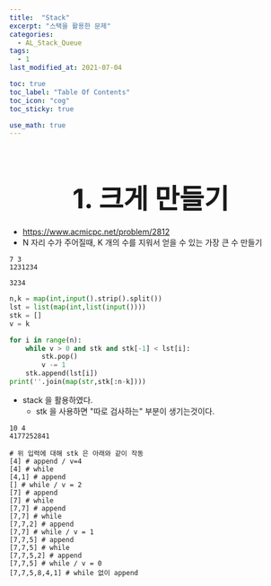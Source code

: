 ```yaml
---
title:  "Stack"
excerpt: "스택을 활용한 문제"
categories:
  - AL_Stack_Queue
tags:
  - 1
last_modified_at: 2021-07-04

toc: true
toc_label: "Table Of Contents"
toc_icon: "cog"
toc_sticky: true

use_math: true
---
```


<br>

# <center><font size="10">1. 크게 만들기</font></center>

- <https://www.acmicpc.net/problem/2812>
- N 자리 수가 주어질때, K 개의 수를 지워서 얻을 수 있는 가장 큰 수 만들기

```
7 3
1231234
```

```
3234
```

```python
n,k = map(int,input().strip().split())
lst = list(map(int,list(input())))
stk = []
v = k

for i in range(n):
    while v > 0 and stk and stk[-1] < lst[i]:
        stk.pop()
        v -= 1
    stk.append(lst[i])
print(''.join(map(str,stk[:n-k])))
```

- stack 을 활용하였다.
  - stk 을 사용하면 "따로 검사하는" 부분이 생기는것이다. 

```
10 4 
4177252841
```



```
# 위 입력에 대해 stk 은 아래와 같이 작동
[4] # append / v=4
[4] # while
[4,1] # append
[] # while / v = 2
[7] # append
[7] # while
[7,7] # append
[7,7] # while
[7,7,2] # append
[7,7] # while / v = 1
[7,7,5] # append 
[7,7,5] # while 
[7,7,5,2] # append
[7,7,5] # while / v = 0
[7,7,5,8,4,1] # while 없이 append
```

